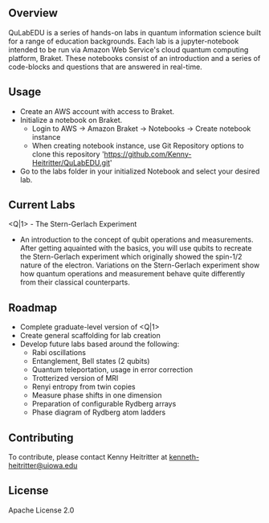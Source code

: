 ## Overview
QuLabEDU is a series of hands-on labs in quantum information science built for a range of education backgrounds. Each lab is a jupyter-notebook intended to be run via Amazon Web Service's cloud quantum computing platform, Braket. These notebooks consist of an introduction and a series of code-blocks and questions that are answered in real-time.

## Usage
- Create an AWS account with access to Braket.
- Initialize a notebook on Braket.
    - Login to AWS -> Amazon Braket -> Notebooks -> Create notebook instance
    - When creating notebook instance, use Git Repository options to clone this repository 'https://github.com/Kenny-Heitritter/QuLabEDU.git'
- Go to the labs folder in your initialized Notebook and select your desired lab.

## Current Labs
 <Q|1> - The Stern-Gerlach Experiment
  - An introduction to the concept of qubit operations and measurements. After getting aquainted with the basics, you will use qubits to recreate the Stern-Gerlach experiment which originally showed the spin-1/2 nature of the electron. Variations on the Stern-Gerlach experiment show how quantum operations and measurement behave quite differently from their classical counterparts.


## Roadmap
- Complete graduate-level version of <Q|1>
- Create general scaffolding for lab creation
- Develop future labs based around the following:
    - Rabi oscillations
    - Entanglement, Bell states (2 qubits)
    - Quantum teleportation, usage in error correction
    - Trotterized version of MRI
    - Renyi entropy from twin copies
    - Measure phase shifts in one dimension
    - Preparation of configurable Rydberg arrays
    - Phase diagram of Rydberg atom ladders

## Contributing
To contribute, please contact Kenny Heitritter at kenneth-heitritter@uiowa.edu

## License
Apache License 2.0